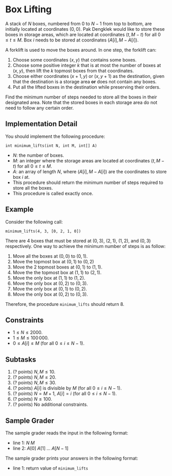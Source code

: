# Box Lifting

A stack of $N$ boxes, numbered from $0$ to $N - 1$ from top to bottom, are initially located at coordinates $(0, 0)$.
Pak Dengklek would like to store these boxes in storage areas, which are located at coordinates $(t, M - t)$ for all $0 \le t \le M$.
Box $i$ needs to be stored at coordinates $(A[i], M - A[i])$.

A forklift is used to move the boxes around.
In one step, the forklift can:

1. Choose some coordinates $(x, y)$ that contains some boxes.
1. Choose some positive integer $k$ that is at most the number of boxes at $(x, y)$, then lift the $k$ topmost boxes from that coordinates.
1. Choose either coordinates $(x + 1, y)$ or $(x, y + 1)$ as the destination, given that the destination is a storage area **or** does not contain any boxes.
1. Put all the lifted boxes in the destination while preserving their orders.

Find the minimum number of steps needed to store all the boxes in their designated area.
Note that the stored boxes in each storage area do not need to follow any certain order.

## Implementation Detail

You should implement the following procedure:

```
int minimum_lifts(int N, int M, int[] A)
```

* $N$: the number of boxes.
* $M$: an integer where the storage areas are located at coordinates $(t, M - t)$ for all $0 \le t \le M$.
* $A$: an array of length $N$, where $(A[i], M - A[i])$ are the coordinates to store box $i$ at.
* This procedure should return the minimum number of steps required to store all the boxes.
* This procedure is called exactly once.

## Example

Consider the following call:

```
minimum_lifts(4, 3, [0, 2, 1, 0])
```

There are $4$ boxes that must be stored at $(0, 3)$, $(2, 1)$, $(1, 2)$, and $(0, 3)$ respectively.
One way to achieve the minimum number of steps is as follow:
1. Move all the boxes at $(0, 0)$ to $(0, 1)$.
1. Move the topmost box at $(0, 1)$ to $(0, 2)$
1. Move the $2$ topmost boxes at $(0, 1)$ to $(1, 1)$.
1. Move the the topmost box at $(1, 1)$ to $(2, 1)$.
1. Move the only box at $(1, 1)$ to $(1, 2)$.
1. Move the only box at $(0, 2)$ to $(0, 3)$.
1. Move the only box at $(0, 1)$ to $(0, 2)$.
1. Move the only box at $(0, 2)$ to $(0, 3)$.

Therefore, the procedure `minimum_lifts` should return $8$.

## Constraints

* $1 \le N \le 2000$.
* $1 \le M \le 100\,000$.
* $0 \le A[i] \le M$ (for all $0 \le i \le N - 1$).

## Subtasks

1. (? points) $N, M \le 10$.
1. (? points) $N, M \le 20$.
1. (? points) $N, M \le 30$.
1. (? points) $A[i]$ is divisible by $M$ (for all $0 \le i \le N - 1$).
1. (? points) $N = M + 1$, $A[i] = i$ (for all $0 \le i \le N - 1$).
1. (? points) $N \le 100$.
1. (? points) No additional constraints.

## Sample Grader

The sample grader reads the input in the following format:

* line $1$: $N \; M$
* line $2$: $A[0] \; A[1] \; \ldots \; A[N - 1]$

The sample grader prints your answers in the following format:

* line $1$: return value of `minimum_lifts`
